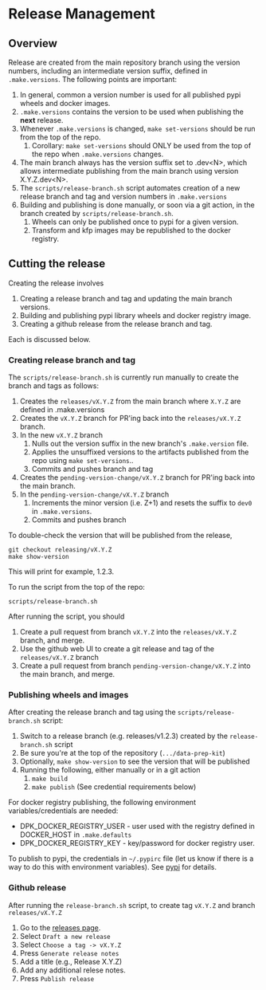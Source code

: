 # Release Management

## Overview 
Release are created from the main repository branch using the version
numbers, including an intermediate version suffix, 
defined in `.make.versions`.
The following points are important:

1. In general, common a version number is used for all published pypi wheels and docker images.
1. `.make.versions` contains the version to be used when publishing the **next** release. 
1. Whenever `.make.versions` is changed, `make set-versions` should be run from the top of the repo.
   1. Corollary: `make set-versions` should ONLY be used from the top of the repo when `.make.versions` changes.
1. The main branch always has the version suffix set to .dev\<N\>, which
allows intermediate publishing from the main branch using version X.Y.Z.dev\<N\>.
1. The `scripts/release-branch.sh` script automates creation of a new release branch and tag and version numbers in `.make.versions` 
1. Building and publishing is done manually, or soon via a git action, in the branch created by `scripts/release-branch.sh`. 
   1. Wheels can only be published once to pypi for a given version.
   1. Transform and kfp images may be republished to the docker registry.
   
## Cutting the release
Creating the release involves

1. Creating a release branch and tag and updating the main branch versions.
1. Building and publishing pypi library wheels and docker registry image.
1. Creating a github release from the release branch and tag.

Each is discussed below.

### Creating release branch and tag 
The `scripts/release-branch.sh` is currently run manually to create the branch and tags as follows:

1. Creates the `releases/vX.Y.Z` from the main branch where `X.Y.Z` are defined in .make.versions
1. Creates the `vX.Y.Z` branch for PR'ing back into the `releases/vX.Y.Z` branch. 
1. In the new `vX.Y.Z` branch 
    1. Nulls out the version suffix in the new branch's `.make.version` file. 
    1. Applies the unsuffixed versions to the artifacts published from the repo using `make set-versions`..
    1. Commits and pushes branch and tag
1. Creates the `pending-version-change/vX.Y.Z` branch for PR'ing back into the main branch.
1. In the `pending-version-change/vX.Y.Z` branch
    1. Increments the minor version (i.e. Z+1) and resets the suffix to `dev0` in `.make.versions`.
    1. Commits and pushes branch 

To double-check the version that will be published from the release,
```
git checkout releasing/vX.Y.Z 
make show-version
```
This will print for example, 1.2.3. 

To run the script from the top of the repo:

```shell
scripts/release-branch.sh
```

After running the script, you should
1. Create a pull request from branch `vX.Y.Z` into the `releases/vX.Y.Z` branch, and merge.
2. Use the github web UI to create a git release and tag of the `releases/vX.Y.Z` branch
3. Create a pull request from branch `pending-version-change/vX.Y.Z` into the main branch, and merge. 

### Publishing wheels and images
After creating the release branch and tag using the `scripts/release-branch.sh` script:

1. Switch to a release branch (e.g. releases/v1.2.3) created by the `release-branch.sh` script
1. Be sure you're at the top of the repository (`.../data-prep-kit`)
1. Optionally, `make show-version` to see the version that will be published
1. Running the following, either manually or in a git action
    1. `make build`
    1. `make publish`	(See credential requirements below)

For docker registry publishing, the following environment variables/credentials are needed:

* DPK_DOCKER_REGISTRY_USER - user used with the registry defined in DOCKER_HOST in `.make.defaults`
* DPK_DOCKER_REGISTRY_KEY - key/password for docker registry user.

To publish to pypi, the credentials in `~/.pypirc` file (let us know if there is a way to do
this with environment variables).
See [pypi](https://packaging.python.org/en/latest/specifications/pypirc/) for details.


### Github release
After running the `release-branch.sh` script, to create tag `vX.Y.Z` and branch `releases/vX.Y.Z`
1. Go to the [releases page](https://github.com/IBM/data-prep-kit/releases). 
2. Select `Draft a new release`
3. Select `Choose a tag -> vX.Y.Z`
4. Press `Generate release notes` 
5. Add a title (e.g., Release X.Y.Z) 
6. Add any additional relese notes.
7. Press `Publish release`
 

